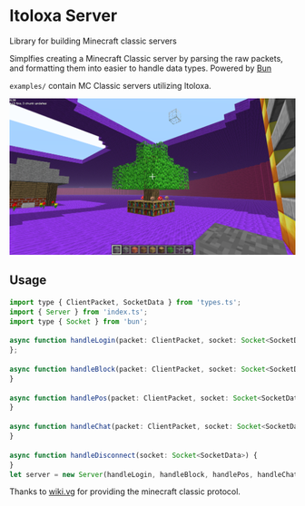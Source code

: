 # ltoloxa Server
Library for building Minecraft classic servers

Simplfies creating a Minecraft Classic server by parsing the raw packets, and formatting them into easier to handle data types. Powered by [Bun](https://bun.sh)

`examples/` contain MC Classic servers utilizing ltoloxa.

![Example of a minigame server](./assets/minigame.png)


## Usage
```js
import type { ClientPacket, SocketData } from 'types.ts';
import { Server } from 'index.ts';
import type { Socket } from 'bun';

async function handleLogin(packet: ClientPacket, socket: Socket<SocketData>) {
};

async function handleBlock(packet: ClientPacket, socket: Socket<SocketData>) {
}

async function handlePos(packet: ClientPacket, socket: Socket<SocketData>) {
}

async function handleChat(packet: ClientPacket, socket: Socket<SocketData>) {
}

async function handleDisconnect(socket: Socket<SocketData>) {
}
let server = new Server(handleLogin, handleBlock, handlePos, handleChat, handleDisconnect, 25565);
```


Thanks to [wiki.vg](https://wiki.vg/Classic_Protocol) for providing the minecraft classic protocol.
